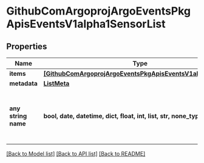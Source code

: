 # GithubComArgoprojArgoEventsPkgApisEventsV1alpha1SensorList


## Properties
Name | Type | Description | Notes
------------ | ------------- | ------------- | -------------
**items** | [**[GithubComArgoprojArgoEventsPkgApisEventsV1alpha1Sensor]**](GithubComArgoprojArgoEventsPkgApisEventsV1alpha1Sensor.md) |  | [optional] 
**metadata** | [**ListMeta**](ListMeta.md) |  | [optional] 
**any string name** | **bool, date, datetime, dict, float, int, list, str, none_type** | any string name can be used but the value must be the correct type | [optional]

[[Back to Model list]](../README.md#documentation-for-models) [[Back to API list]](../README.md#documentation-for-api-endpoints) [[Back to README]](../README.md)


